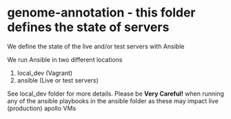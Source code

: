 # genome-annotation - this folder defines the state of servers 
We define the state of the live and/or test servers with Ansible

We run Ansible in two different locations 
1. local_dev (Vagrant)
2. ansible (Live or test servers)

See local_dev folder for more details. Please be **Very Careful!** when
running any of the ansible playbooks in the ansible folder as these may
impact live (production) apollo VMs
